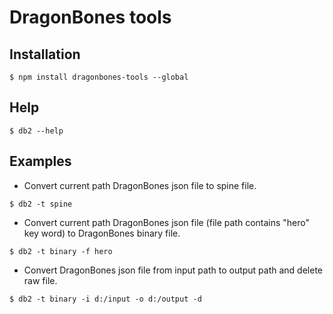 # DragonBones tools

## Installation

```
$ npm install dragonbones-tools --global
```

## Help
```
$ db2 --help
```

## Examples
* Convert current path DragonBones json file to spine file.
```
$ db2 -t spine
```
* Convert current path DragonBones json file (file path contains "hero" key word) to DragonBones binary file.
```
$ db2 -t binary -f hero
```
* Convert DragonBones json file from input path to output path and delete raw file.
```
$ db2 -t binary -i d:/input -o d:/output -d
```